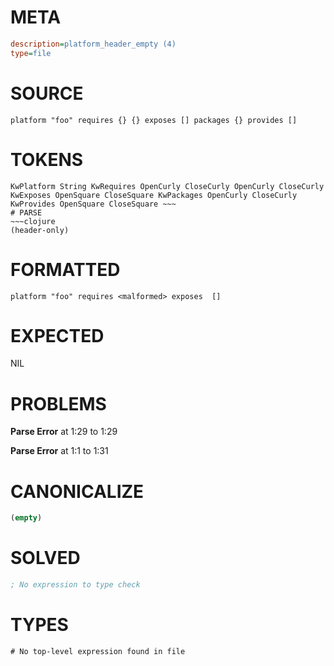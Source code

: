 # META
~~~ini
description=platform_header_empty (4)
type=file
~~~
# SOURCE
~~~roc
platform "foo" requires {} {} exposes [] packages {} provides []
~~~
# TOKENS
~~~text
KwPlatform String KwRequires OpenCurly CloseCurly OpenCurly CloseCurly KwExposes OpenSquare CloseSquare KwPackages OpenCurly CloseCurly KwProvides OpenSquare CloseSquare ~~~
# PARSE
~~~clojure
(header-only)
~~~
# FORMATTED
~~~roc
platform "foo" requires <malformed> exposes  []

~~~
# EXPECTED
NIL
# PROBLEMS
**Parse Error**
at 1:29 to 1:29

**Parse Error**
at 1:1 to 1:31

# CANONICALIZE
~~~clojure
(empty)
~~~
# SOLVED
~~~clojure
; No expression to type check
~~~
# TYPES
~~~roc
# No top-level expression found in file
~~~
